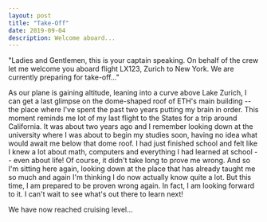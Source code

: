 ```yaml
---
layout: post
title: "Take-Off"
date: 2019-09-04
description: Welcome aboard...
---
```


"Ladies and Gentlemen, this is your captain speaking. On behalf of the crew let me welcome you aboard flight LX123, Zurich to New York. We are currently preparing for take-off..."

As our plane is gaining altitude, leaning into a curve above Lake Zurich, I can get a last glimpse on the dome-shaped roof of ETH's main building -- the place where I've spent the past two years putting my brain in order. This moment reminds me lot of my last flight to the States for a trip around California. It was about two years ago and I remember looking down at the university where I was about to begin my studies soon, having no idea what would await me below that dome roof. I had just finished school and felt like I knew a lot about math, computers and everything I had learned at school -- even about life! Of course, it didn't take long to prove me wrong. And so I'm sitting here again, looking down at the place that has already taught me so much and again I'm thinking I do now actually know quite a lot. But this time, I am prepared to be proven wrong again. In fact, I am looking forward to it. I can't wait to see what's out there to learn next!

We have now reached cruising level...
